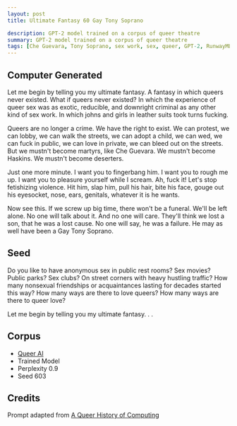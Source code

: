 ```yaml
---
layout: post
title: Ultimate Fantasy 60 Gay Tony Soprano

description: GPT-2 model trained on a corpus of queer theatre
summary: GPT-2 model trained on a corpus of queer theatre
tags: [Che Guevara, Tony Soprano, sex work, sex, queer, GPT-2, RunwayML]
---
```


## Computer Generated

Let me begin by telling you my ultimate fantasy. A fantasy in which queers never existed. What if queers never existed? In which the experience of queer sex was as exotic, reducible, and downright criminal as any other kind of sex work. In which johns and girls in leather suits took turns fucking.

Queers are no longer a crime. We have the right to exist. We can protest, we can lobby, we can walk the streets, we can adopt a child, we can wed, we can fuck in public, we can love in private, we can bleed out on the streets. But we mustn't become martyrs, like Che Guevara. We mustn't become Haskins. We mustn't become deserters.

Just one more minute. I want you to fingerbang him. I want you to rough me up. I want you to pleasure yourself while I scream. Ah, fuck it! Let's stop fetishizing violence. Hit him, slap him, pull his hair, bite his face, gouge out his eyesocket, nose, ears, genitals, whatever it is he wants.

Now see this. If we screw up big time, there won't be a funeral. We'll be left alone. No one will talk about it. And no one will care. They'll think we lost a son, that he was a lost cause. No one will say, he was a failure. He may as well have been a Gay Tony Soprano.

## Seed

Do you like to have anonymous sex in public rest rooms? Sex movies? Public parks? Sex clubs? On street corners with heavy hustling traffic? How many nonsexual friendships or acquaintances lasting for decades started this way? How many ways are there to love queers? How many ways are there to queer love?

Let me begin by telling you my ultimate fantasy. . .

## Corpus

- [Queer AI](/queerai)
- Trained Model
- Perplexity 0.9
- Seed 603

## Credits

Prompt adapted from [A Queer History of Computing](https://rhizome.org/editorial/2013/feb/19/queer-computing-1/)
